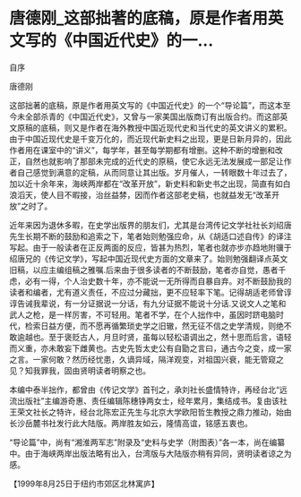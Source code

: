 # 唐德刚_这部拙著的底稿，原是作者用英文写的《中国近代史》的一...

自序

唐德刚

这部拙著的底稿，原是作者用英文写的《中国近代史》的一个“导论篇”，而这本至今未全部杀青的《中国近代史》，又曾与一家美国出版商订有出版合约。而这部英文原稿的底稿，则又是作者在海外教授中国近现代史和当代史的英文讲义的累积。由于中国近现代史是千变万化的，而近现代新史料之出现，更是日新月异的，因此作者用在课室中的“讲义”，每学年，甚至每学期都有增删。这种不断的增删和改正，自然也就影响了那部未完成的近代史的原稿，使它永远无法发展成一部足让作者自己感觉到满意的定稿，从而同意让其出版。岁月催人，一转眼数十年过去了，加以近十余年来，海峡两岸都在“改革开放”，新史料和新史书之出现，简直有如白浪滔天，使人目不暇接，治丝益棼，因而作者这部老史稿，也就益发无“改革开放”之时了。

近年来因为退休多暇，在史学出版界的朋友们，尤其是台湾传记文学社社长刘绍唐先生长期不断的鼓励和追索之下，笔者始则勉强应命，从《胡适口述自传》的译注写起。由于一般读者在正反两面的反应，皆甚为热烈，笔者也就亦步亦趋地附骥于绍唐兄的《传记文学》，写起中国近现代史方面的文章来了。始则勉强翻译点英文旧稿，以应主编组稿之雅嘱.后来由于很多读者的不断鼓励，笔者亦自觉，愚者千虑，必有一得，个人治史数十年，亦不能说一无所得而自暴自弃。对不断鼓励我的读者和编者，尤有道义责任，不应过分藏拙，更不应轻率下笔。记得胡适老师曾谆谆告诫我辈说，有一分证据说一分话，有九分证据不能说十分话.又说文人之笔和武人之枪，是一样厉害，不可轻用。笔者不学，在个人拙作中，虽因时跻电脑时代，检索日益方便，而不愿再循繁琐史学之旧辙，然无征不信之史学清规，则绝不敢逾越也。至于褒贬古人，月旦时贤，虽每以轻松语调出之，然十思而后言，语轻而义重，亦未敢妄下雌黄也。古史先哲太史公有自勖之言曰，通古今之变，成一家之言。一家何敢？然历经忧患，久谪异域，隔洋观变，对祖国兴衰，能无管窥之见？知我罪我，固由贤明读者明察之也。

本编中泰半拙作，都曾由《传记文学》首刊之，承刘社长盛情特许，再经台北“远流出版社”主编游奇惠、责任编辑陈穗铮两女士，经年累月，集结成书。复由该社王荣文社长之特许，经台北陈宏正先生与北京大学欧阳哲生教授之鼎力推动，始由长沙岳麓书社发行此大陆版。两岸胜友如云，隆情高谊，铭感五衷也。

“导论篇”中，尚有“湘淮两军志”附录及“史料与史学（附图表）”各一本，尚在编纂中。由于海峡两岸出版法略有出入，台湾版与大陆版亦稍有异同，贤明读者谅之为感。

【1999年8月25日于纽约市郊区北林寓庐】